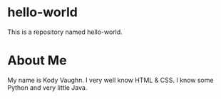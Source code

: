 # hello-world
This is a repository named hello-world.

# About Me
My name is Kody Vaughn.
I very well know HTML & CSS. I know some Python and very little Java.
